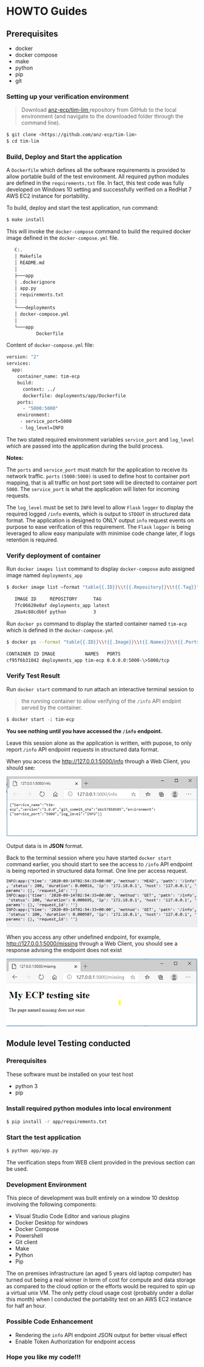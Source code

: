 #  HOWTO Guides

## Prerequisites

*   docker
*   docker compose
*   make
*   python
*   pip
*   git

### Setting up your verification environment

>   Download [anz-ecp/tim-lim ](https://github.com/anz-ecp/tim-lim )repository
>   from GitHub to the local environment (and navigate to the downloaded folder
>   through the command line).

```bash
$ git clone <https://github.com/anz-ecp/tim-lim>
$ cd tim-lim
```
### Build, Deploy and Start the application

A `Dockerfile` which defines all the software requirements is provided to allow
portable build of the test environment. All required python modules are defined
in the `requirements.txt` file. In fact, this test code was fully developed on 
Windows 10 setting and successfully verified on a RedHat 7 AWS EC2 instance for
portability.

To build, deploy and start the test application, run command:

```bash
$ make install
```
This will invoke the `docker-compose` command to build the required docker
image defined in the `docker-compose.yml` file.

```bash
   C:.
   │ Makefile
   │ README.md
   │
   ├───app
   │ .dockerignore
   │ app.py
   │ requirements.txt 
   │
   └───deployments
   │ docker-compose.yml
   │
   └───app
           Dockerfile
```
Content of `docker-compose.yml` file:

```bash
version: "2"
services:
  app:
    container_name: tim-ecp
    build:
      context: ../
      dockerfile: deployments/app/Dockerfile
    ports:
      - "5000:5000"
    environment:
     - service_port=5000
     - log_level=INFO    
```

The two stated required environment variables `service_port` and `log_level`
which are passed into the application during the build process.

**Notes:**

The `ports` and `service_port` must match for the application to receive its
network traffic. `ports` `(5000:5000)` is used to define host to container port mapping,
that is all traffic on host port `5000` will be directed to container port
`5000`. The `service_port` is what the application will listen for incoming
requests.

The `log_level` must be set to `INFO` level to allow `Flask` `logger` to display
the required logged `/info` events, which is output to `STDOUT` in structured data
format. The application is designed to ONLY output `info` request events on purpose to ease
verifcation of this requirement. The `Flask` `logger` is being leveraged to allow
easy manipulate with minimise code change later, if logs retention is required.

###  Verify deployment of container

Run `docker images list` command to display `docker-compose` auto assigned
image named `deployments_app`

```bash
$ docker image list –format "table{{.ID}}\\t{{.Repository}}\\t{{.Tag}}"
```
```bash
   IMAGE ID     REPOSITORY      TAG
   7fc06620e0af deployments_app latest
   28a4c88cdbbf python          3
```

Run `docker ps` command to display the started container named `tim-ecp` which
is defined in  the `docker-compose.yml`

```bash
$ docker ps --format "table{{.ID}}\\t{{.Image}}\\t{{.Names}}\\t{{.Ports}}"
```

```bash
CONTAINER ID IMAGE           NAMES   PORTS
cf95f6b31042 deployments_app tim-ecp 0.0.0.0:5000-\>5000/tcp
```

### Verify Test Result

Run `docker start` command to run attach an interactive terminal session to
>   the running container to allow verifying of the `/info` API endpint served by
>   the container.

```bash
$ docker start -i tim-ecp
```

**You see nothing until you have accessed the `/info` endpoint.**

Leave this session alone as the application is written, with pupose, to
only report `/info` API endpoint requests in structured data format.

When you access the <http://127.0.0.1:5000/info> through a Web Client, you
should see:

![](media/01c766e4e77aeb36f316d1113253db4d.png)

Output data is in **JSON** format.

Back to the terminal session where you have started `docker start` command
earlier, you should start to see the access to `/info` API endpoint is being
reported in structured data format. One line per access request.

![](media/bfe0d8bf75eea8702df1333200fa2015.png)

When you access any other undefined endpoint, for example,
<http://127.0.0.1:5000/missing> through a Web Client, you should see a
response advising the endpoint does not exist

![](media/67cc26c7114cd482e8d3c04e7647b809.png)

## Module level Testing conducted

### Prerequisites

These software must be installed on your test host

*  python 3
*  pip

### Install required python modules into local environment

```bash
$ pip install -r app/requirements.txt
```

### Start the test application

```bash
$ python app/app.py
```
The verification steps from WEB client provided in the previous section can be used.

### Development Environment

This piece of development was built entirely on a window 10 desktop involving
the following components:

*   Visual Studio Code Editor and various plugins
*   Docker Desktop for windows
*   Docker Compose
*   Powershell
*   Git client
*   Make
*   Python
*   Pip

The on premises infrastructure (an aged 5 years old laptop computer) has turned
out being a real winner in term of cost for compute and data storage as compared
to the cloud option or the efforts would be required to spin up a virtual unix VM. 
The only petty cloud usage cost (probably under a dollar this month) when I
conducted the portability test on an AWS EC2 instance for half an hour.

### Possible Code Enhancement 

*   Rendering the `info` API endpoint JSON output for better visual effect
*   Enable Token Authorization for endpoint access

###  Hope you like my code!!! 
